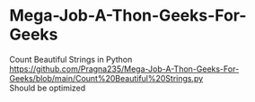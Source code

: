 # Mega-Job-A-Thon-Geeks-For-Geeks
Count Beautiful Strings in Python
<br> https://github.com/Pragna235/Mega-Job-A-Thon-Geeks-For-Geeks/blob/main/Count%20Beautiful%20Strings.py
<br> Should be optimized
